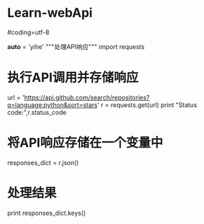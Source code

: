 # Learn-webApi
#coding=utf-8

__auto__ = 'yihe'
"""处理API响应"""
import  requests
# 执行API调用并存储响应
url = 'https://api.github.com/search/repositories?q=language:python&sort=stars'
r = requests.get(url)
print "Status code:",r.status_code
# 将API响应存储在一个变量中
responses_dict = r.json()
# 处理结果
print responses_dict.keys()

